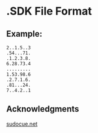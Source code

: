 # .SDK File Format

## Example: 

```text
2..1.5..3
.54...71.
.1.2.3.8.
6.28.73.4
.........
1.53.98.6
.2.7.1.6.
.81...24.
7..4.2..1
```

## Acknowledgments

[sudocue.net](http://www.sudocue.net/fileformats.php)
